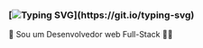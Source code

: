 ### [![Typing SVG](https://readme-typing-svg.demolab.com?font=Fira+Code&pause=1000&center=true&width=435&lines=Ol%C3%A1++eu+sou+Luckas+C%C3%A2ndido%2C;Seja+Bem+Vindo+ao+meu+perfil!)](https://git.io/typing-svg)
👋
     Sou um Desenvolvedor web Full-Stack 👨‍💻
     
